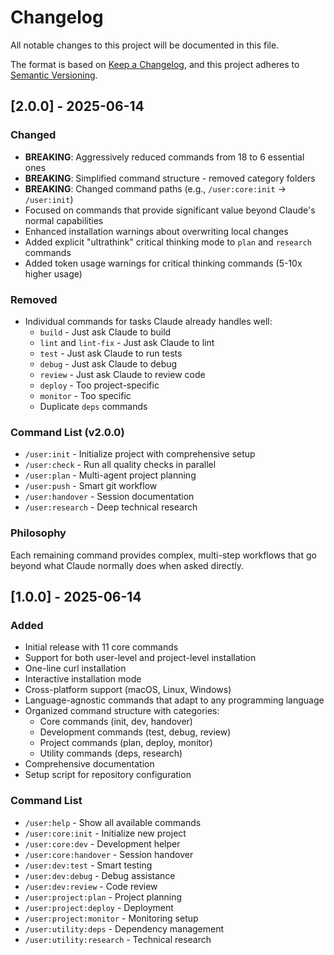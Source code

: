 # Changelog

All notable changes to this project will be documented in this file.

The format is based on [Keep a Changelog](https://keepachangelog.com/en/1.0.0/),
and this project adheres to [Semantic Versioning](https://semver.org/spec/v2.0.0.html).

## [2.0.0] - 2025-06-14

### Changed
- **BREAKING**: Aggressively reduced commands from 18 to 6 essential ones
- **BREAKING**: Simplified command structure - removed category folders
- **BREAKING**: Changed command paths (e.g., `/user:core:init` → `/user:init`)
- Focused on commands that provide significant value beyond Claude's normal capabilities
- Enhanced installation warnings about overwriting local changes
- Added explicit "ultrathink" critical thinking mode to `plan` and `research` commands
- Added token usage warnings for critical thinking commands (5-10x higher usage)

### Removed
- Individual commands for tasks Claude already handles well:
  - `build` - Just ask Claude to build
  - `lint` and `lint-fix` - Just ask Claude to lint
  - `test` - Just ask Claude to run tests
  - `debug` - Just ask Claude to debug
  - `review` - Just ask Claude to review code
  - `deploy` - Too project-specific
  - `monitor` - Too specific
  - Duplicate `deps` commands

### Command List (v2.0.0)
- `/user:init` - Initialize project with comprehensive setup
- `/user:check` - Run all quality checks in parallel
- `/user:plan` - Multi-agent project planning
- `/user:push` - Smart git workflow
- `/user:handover` - Session documentation
- `/user:research` - Deep technical research

### Philosophy
Each remaining command provides complex, multi-step workflows that go beyond what Claude normally does when asked directly.

## [1.0.0] - 2025-06-14

### Added
- Initial release with 11 core commands
- Support for both user-level and project-level installation
- One-line curl installation
- Interactive installation mode
- Cross-platform support (macOS, Linux, Windows)
- Language-agnostic commands that adapt to any programming language
- Organized command structure with categories:
  - Core commands (init, dev, handover)
  - Development commands (test, debug, review)
  - Project commands (plan, deploy, monitor)
  - Utility commands (deps, research)
- Comprehensive documentation
- Setup script for repository configuration

### Command List
- `/user:help` - Show all available commands
- `/user:core:init` - Initialize new project
- `/user:core:dev` - Development helper
- `/user:core:handover` - Session handover
- `/user:dev:test` - Smart testing
- `/user:dev:debug` - Debug assistance
- `/user:dev:review` - Code review
- `/user:project:plan` - Project planning
- `/user:project:deploy` - Deployment
- `/user:project:monitor` - Monitoring setup
- `/user:utility:deps` - Dependency management
- `/user:utility:research` - Technical research